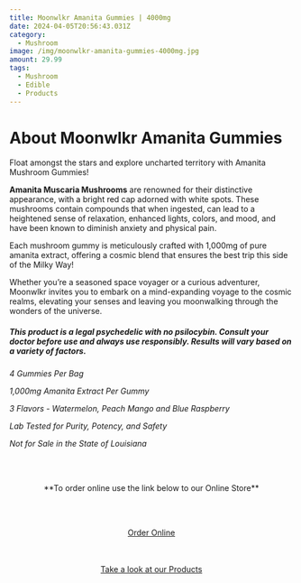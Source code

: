 ```yaml
---
title: Moonwlkr Amanita Gummies | 4000mg
date: 2024-04-05T20:56:43.031Z
category:
  - Mushroom
image: /img/moonwlkr-amanita-gummies-4000mg.jpg
amount: 29.99
tags:
  - Mushroom
  - Edible
  - Products
---
```

# **About Moonwlkr Amanita Gummies**

Float amongst the stars and explore uncharted territory with Amanita Mushroom Gummies!

**Amanita Muscaria Mushrooms** are renowned for their distinctive appearance, with a bright red cap adorned with white spots. These mushrooms contain compounds that when ingested, can lead to a heightened sense of relaxation, enhanced lights, colors, and mood, and have been known to diminish anxiety and physical pain.

Each mushroom gummy is meticulously crafted with 1,000mg of pure amanita extract, offering a cosmic blend that ensures the best trip this side of the Milky Way!

Whether you’re a seasoned space voyager or a curious adventurer, Moonwlkr invites you to embark on a mind-expanding voyage to the cosmic realms, elevating your senses and leaving you moonwalking through the wonders of the universe.

##### ***This product is a legal psychedelic with no psilocybin. Consult your doctor before use and always use responsibly. Results will vary based on a variety of factors.***

*4 Gummies Per Bag*

*1,000mg Amanita Extract Per Gummy*

*3 Flavors - Watermelon, Peach Mango and Blue Raspberry*

*Lab Tested for Purity, Potency, and Safety*

*Not for Sale in the State of Louisiana*

<br><br>

<Center>

\*\*To order online use the link below to our Online Store\*\*

<br><br>

<Center><a class="link-view-more-products" target="_blank" href="https://capitalcbd.shop/shop-online/">Order Online</a></

<br><br><br>

<Center><a class="link-view-more-products" target="_blank" href="https://capitalamericanshaman.com/products">Take a look at our Products</a></Center>

<br><br>